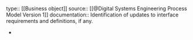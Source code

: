 type:: [[Business object]]
source:: [[@Digital Systems Engineering Process Model Version 1]]
documentation:: Identification of updates to interface requirements and definitions, if any.

-